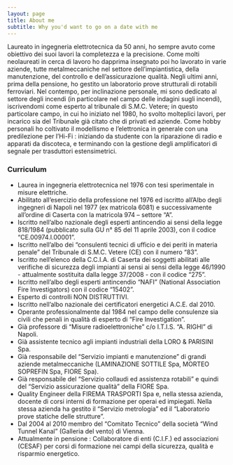 ```yaml
---
layout: page
title: About me
subtitle: Why you'd want to go on a date with me
---
```


Laureato in ingegneria elettrotecnica da 50 anni, ho sempre avuto come obiettivo dei suoi lavori la completezza e la precisione. Come molti neolaureati in cerca di lavoro ho dapprima insegnato poi ho lavorato in varie aziende, tutte metalmeccaniche nel settore dell’impiantistica, della manutenzione, del controllo e dell’assicurazione qualità. Negli ultimi anni, prima della pensione, ho gestito un laboratorio prove strutturali di rotabili ferroviari. Nel contempo, per inclinazione personale, mi sono dedicato al settore degli incendi (in particolare nel campo delle indagini sugli incendi), iscrivendomi come esperto al tribunale di S.M.C. Vetere; in questo particolare campo, in cui ho iniziato nel 1980, ho svolto molteplici lavori, per incarico sia del Tribunale già citato che di privati ed aziende. Come hobby personali ho coltivato il modellismo e l’elettronica in generale con una predilezione per l’Hi-Fi : iniziando da studente con la riparazione di radio e apparati da discoteca, e terminando con la gestione degli amplificatori di segnale per trasduttori estensimetrici.

### Curriculum

- Laurea in ingegneria elettrotecnica nel 1976 con tesi sperimentale in misure elettriche.
- Abilitato all’esercizio della professione nel 1976 ed iscritto all’Albo degli ingegneri di Napoli nel 1977 (ex matricola 6081) e successivamente all’ordine di Caserta con la matricola 974 – settore “A”.
- Iscritto nell’albo nazionale degli esperti antincendio ai sensi della legge 818/1984 (pubblicato sulla GU n° 85 del 11 aprile 2003), con il codice “CE.00974.I.00001”.
- Iscritto nell’albo dei “consulenti tecnici di ufficio e dei periti in materia penale” del Tribunale di S.M.C. Vetere (CE) con il numero “83”.
- Iscritto nell’elenco della C.C.I.A. di Caserta dei soggetti abilitati alle verifiche di sicurezza degli impianti ai sensi ai sensi della legge 46/1990 - attualmente sostituita dalla legge 37/2008 - con il codice “275”.
- Iscritto nell’albo degli esperti antincendio “NAFI” (National Association Fire Investigators) con il codice “15402”.
- Esperto di controlli NON DISTRUTTIVI.
- Iscritto nell’albo nazionale dei certificatori energetici A.C.E. dal 2010.
- Operante professionalmente dal 1984 nel campo delle consulenze sia civili che penali in qualità di esperto di “Fire Investigation”.
- Già professore di “Misure radioelettroniche” c/o I.T.I.S. “A. RIGHI” di Napoli.
- Già assistente tecnico agli impianti industriali della LORO & PARISINI Spa.
- Già responsabile del “Servizio impianti e manutenzione” di grandi aziende metalmeccaniche (LAMINAZIONE SOTTILE Spa, MORTEO SOPREFIN Spa, FIORE Spa).
- Già responsabile del “Servizio collaudi ed assistenza rotabili” e quindi del “Servizio assicurazione qualità” della FIORE Spa.
- Quality Engineer della FIREMA TRASPORTI Spa e, nella stessa azienda, docente di corsi interni di formazione per operai ed impiegati. Nella stessa azienda ha gestito il “Servizio metrologia” ed il “Laboratorio prove statiche delle strutture”.
- Dal 2004 al 2010 membro del “Comitato Tecnico” della società “Wind Tunnel Kanal” (Galleria del vento) di Vienna.
- Attualmente in pensione : Collaboratore di enti (C.I.F.) ed associazioni (CESAF) per corsi di formazione nei campi della sicurezza, qualità e risparmio energetico.
